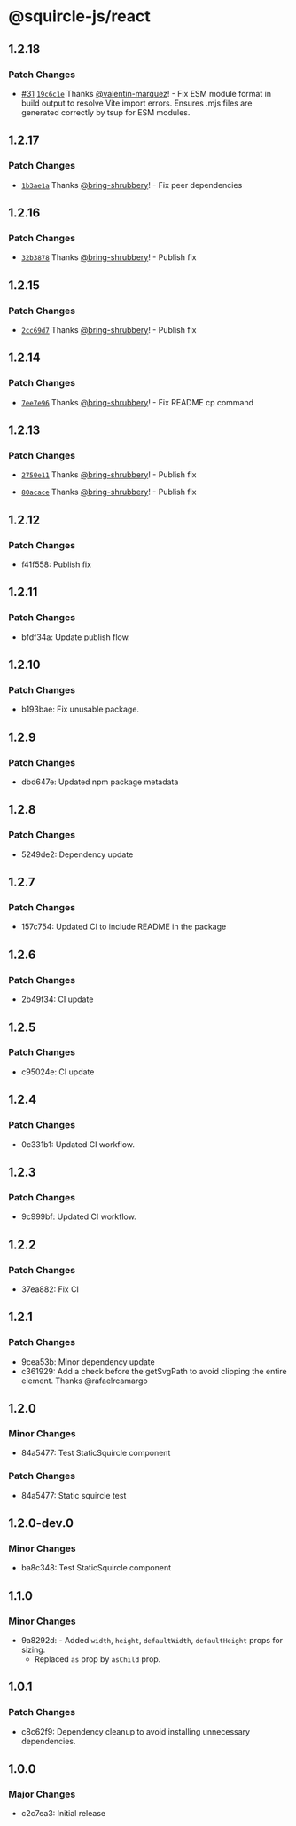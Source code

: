 # @squircle-js/react

## 1.2.18

### Patch Changes

- [#31](https://github.com/bring-shrubbery/squircle-js/pull/31) [`19c6c1e`](https://github.com/bring-shrubbery/squircle-js/commit/19c6c1e8c036947e48de5cf8e3be62a31cbdfb93) Thanks [@valentin-marquez](https://github.com/valentin-marquez)! - Fix ESM module format in build output to resolve Vite import errors. Ensures .mjs files are generated correctly by tsup for ESM modules.

## 1.2.17

### Patch Changes

- [`1b3ae1a`](https://github.com/bring-shrubbery/squircle-js/commit/1b3ae1a28ec67ab4aa57e0a89026e7c4d9050b6c) Thanks [@bring-shrubbery](https://github.com/bring-shrubbery)! - Fix peer dependencies

## 1.2.16

### Patch Changes

- [`32b3878`](https://github.com/bring-shrubbery/squircle-js/commit/32b3878ba11439e717ff9f78cbb6742bd17c70c4) Thanks [@bring-shrubbery](https://github.com/bring-shrubbery)! - Publish fix

## 1.2.15

### Patch Changes

- [`2cc69d7`](https://github.com/bring-shrubbery/squircle-js/commit/2cc69d797d4053035f3c05898d4fe6178ec843bf) Thanks [@bring-shrubbery](https://github.com/bring-shrubbery)! - Publish fix

## 1.2.14

### Patch Changes

- [`7ee7e96`](https://github.com/bring-shrubbery/squircle-js/commit/7ee7e96439bc266d94ce0eedd55f5f20a47c2267) Thanks [@bring-shrubbery](https://github.com/bring-shrubbery)! - Fix README cp command

## 1.2.13

### Patch Changes

- [`2750e11`](https://github.com/bring-shrubbery/squircle-js/commit/2750e111fb068f614ecaf3e978ae6d1d81282d91) Thanks [@bring-shrubbery](https://github.com/bring-shrubbery)! - Publish fix

- [`80acace`](https://github.com/bring-shrubbery/squircle-js/commit/80acace563f46453c9530d103d1698f0cc6efe21) Thanks [@bring-shrubbery](https://github.com/bring-shrubbery)! - Publish fix

## 1.2.12

### Patch Changes

- f41f558: Publish fix

## 1.2.11

### Patch Changes

- bfdf34a: Update publish flow.

## 1.2.10

### Patch Changes

- b193bae: Fix unusable package.

## 1.2.9

### Patch Changes

- dbd647e: Updated npm package metadata

## 1.2.8

### Patch Changes

- 5249de2: Dependency update

## 1.2.7

### Patch Changes

- 157c754: Updated CI to include README in the package

## 1.2.6

### Patch Changes

- 2b49f34: CI update

## 1.2.5

### Patch Changes

- c95024e: CI update

## 1.2.4

### Patch Changes

- 0c331b1: Updated CI workflow.

## 1.2.3

### Patch Changes

- 9c999bf: Updated CI workflow.

## 1.2.2

### Patch Changes

- 37ea882: Fix CI

## 1.2.1

### Patch Changes

- 9cea53b: Minor dependency update
- c361929: Add a check before the getSvgPath to avoid clipping the entire element. Thanks @rafaelrcamargo

## 1.2.0

### Minor Changes

- 84a5477: Test StaticSquircle component

### Patch Changes

- 84a5477: Static squircle test

## 1.2.0-dev.0

### Minor Changes

- ba8c348: Test StaticSquircle component

## 1.1.0

### Minor Changes

- 9a8292d: - Added `width`, `height`, `defaultWidth`, `defaultHeight` props for sizing.
  - Replaced `as` prop by `asChild` prop.

## 1.0.1

### Patch Changes

- c8c62f9: Dependency cleanup to avoid installing unnecessary dependencies.

## 1.0.0

### Major Changes

- c2c7ea3: Initial release
